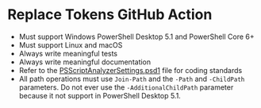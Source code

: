 # Replace Tokens GitHub Action

- Must support Windows PowerShell Desktop 5.1 and PowerShell Core 6+
- Must support Linux and macOS
- Always write meaningful tests
- Always write meaningful documentation
- Refer to the [PSScriptAnalyzerSettings.psd1](../PSScriptAnalyzerSettings.psd1) file for coding standards
- All path operations must use `Join-Path` and the `-Path` and `-ChildPath` parameters. Do not ever use the `-AdditionalChildPath` parameter because it not support in PowerShell Desktop 5.1.
